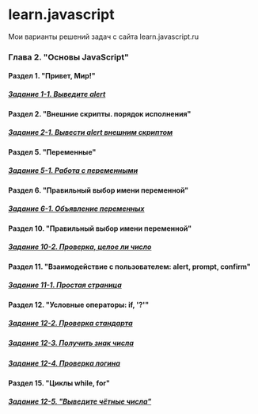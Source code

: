 # learn.javascript
Мои варианты решений задач с сайта learn.javascript.ru
### Глава 2. "Основы JavaScript"
#### Раздел 1. "Привет, Мир!"
 ##### [Задание 1-1. Выведите alert](https://github.com/Resolut/learn.javascript/tree/master/ex1-1)
#### Раздел 2. "Внешние скрипты. порядок исполнения"
 ##### [Задание 2-1. Вывести alert внешним скриптом](https://github.com/Resolut/learn.javascript/tree/master/ex2-1)
#### Раздел 5. "Переменные"
 ##### [Задание 5-1. Работа с переменными](https://github.com/Resolut/learn.javascript/tree/master/ex5-1)
#### Раздел 6. "Правильный выбор имени переменной"
 ##### [Задание 6-1. Объявление переменных](https://github.com/Resolut/learn.javascript/tree/master/ex6-1)
#### Раздел 10. "Правильный выбор имени переменной"
 ##### [Задание 10-2. Проверка, целое ли число](https://github.com/Resolut/learn.javascript/tree/master/ex10-2)
#### Раздел 11. "Взаимодействие с пользователем: alert, prompt, confirm"
 ##### [Задание 11-1. Простая страница](https://github.com/Resolut/learn.javascript/tree/master/ex11-1)
#### Раздел 12. "Условные операторы: if, '?'"
 ##### [Задание 12-2. Проверка стандарта](https://github.com/Resolut/learn.javascript/tree/master/ex12/ex12-2)
 ##### [Задание 12-3. Получить знак числа](https://github.com/Resolut/learn.javascript/tree/master/ex12/ex12-3)
 ##### [Задание 12-4. Проверка логина](https://github.com/Resolut/learn.javascript/tree/mastere/x12/ex12-4)
#### Раздел 15. "Циклы while, for"
 ##### [Задание 12-5. "Выведите чётные числа"](https://github.com/Resolut/learn.javascript/tree/master/ex15-4)
